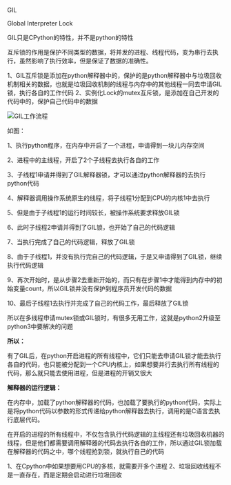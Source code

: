 GIL

Global Interpreter Lock

GIL只是CPython的特性，并不是python的特性

互斥锁的作用是保护不同类型的数据，将并发的进程、线程代码，变为串行去执行，虽然影响了执行效率，但是保证了数据的准确性。

1、GIL互斥锁是添加在python解释器中的，保护的是python解释器中与垃圾回收机制相关的数据，也就是垃圾回收机制的线程与内存中的其他线程一同去申请GIL锁，执行各自的工作代码
2、实例化Lock的mutex互斥锁，是添加在自己开发的代码中的，保护自己代码中的数据

![GIL工作流程](/Users/wangxin/Documents/wxPythonCode/Note/网络编程进阶/GIL工作流程.png)



如图：

1、执行python程序，在内存中开启了一个进程，申请得到一块儿内存空间

2、进程中的主线程，开启了2个子线程去执行各自的工作

3、子线程1申请并得到了GIL解释器锁，才可以通过python解释器的去执行python代码

4、解释器调用操作系统原生的线程，将子线程1分配到CPU的内核1中去执行

5、但是由于子线程1的运行时间较长，被操作系统要求释放GIL锁

6、此时子线程2申请并得到了GIL锁，也开始了自己的代码逻辑

7、当执行完成了自己的代码逻辑，释放了GIL锁

8、由于子线程1，并没有执行完自己的代码逻辑，于是又申请得到了GIL锁，继续执行代码逻辑

9、再次开始时，是从步骤2去重新开始的，而只有在步骤1中才能得到内存中的初始变量count，所以GIL锁并没有保护到程序员开发代码的数据

10、最后子线程1去执行并完成了自己的代码工作，最后释放了GIL锁

所以在多线程申请mutex锁或GIL锁时，有很多无用工作，这就是python2升级至python3中要解决的问题

**所以：**

有了GIL后，在python开启进程的所有线程中，它们只能去申请GIL锁才能去执行各自的代码，也只能被分配到一个CPU内核上，如果想要并行去执行所有线程的代码，那么就只能去使用进程，但是进程的开销又很大

**解释器的运行逻辑：**

在内存中，加载了python解释器的代码，也加载了要执行的python代码，实际上是将python代码以参数的形式传递给python解释器去执行，调用的是C语言去执行底层代码。

在开启的进程的所有线程中，不仅包含执行代码逻辑的主线程还有垃圾回收机器的线程，但是他们都需要调用解释器的代码去执行各自的工作，所以通过GIL锁加载在解释器的代码之中，哪个线程抢到锁，就执行自己的代码

1、在Cpython中如果想要用CPU的多核，就需要开多个进程
2、垃圾回收线程不是一直存在，而是定期会启动进行垃圾回收